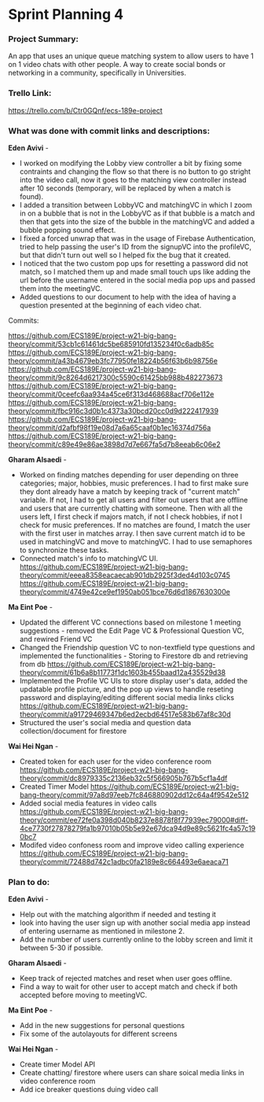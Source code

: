 # Sprint Planning 4

### Project Summary:
An app that uses an unique queue matching system to allow users to have 1 on 1 video chats with other people. A way to create social bonds or networking in a community, specifically in Universities. 

### Trello Link:
https://trello.com/b/Ctr0GQnf/ecs-189e-project

### What was done with commit links and descriptions:

**Eden Avivi** - 
* I worked on modifying the Lobby view controller a bit by fixing some contraints and changing the flow so that there is no button to go stright into the video call, now it goes to the matching view controller instead after 10 seconds (temporary, will be replaced by when a match is found). 
* I added a transition between LobbyVC and matchingVC in which I zoom in on a bubble that is not in the LobbyVC as if that bubble is a match and then that gets into the size of the bubble in the matchingVC and added a bubble popping sound effect.
*  I fixed a forced unwrap that was in the usage of Firebase Authentication, tried to help passing the user's ID from the signupVC into the profileVC, but that didn't turn out well so I helped fix the bug that it created.
*  I noticed that the two custom pop ups for resetting a password did not match, so I matched them up and made small touch ups like adding the url before the username entered in the social media pop ups and passed them into the meetingVC.
*  Added questions to our document to help with the idea of having a question presented at the beginning of each video chat.

Commits:

https://github.com/ECS189E/project-w21-big-bang-theory/commit/53cb1c61461dc5be685910fd135234f0c6adb85c
https://github.com/ECS189E/project-w21-big-bang-theory/commit/a43b4679eb3fc77950fe18224b56f63b6b98756e
https://github.com/ECS189E/project-w21-big-bang-theory/commit/9c8264d6217300c5590c61425bb988b482273673
https://github.com/ECS189E/project-w21-big-bang-theory/commit/0ceefc6aa934a45ce6f313d468688acf706e112e
https://github.com/ECS189E/project-w21-big-bang-theory/commit/fbc916c3d0b1c4373a30bcd20cc0d9d222417939
https://github.com/ECS189E/project-w21-big-bang-theory/commit/d2afbf98f19e08d7a6a65caaf0b1ec16374d756a
https://github.com/ECS189E/project-w21-big-bang-theory/commit/c89e49e86ae3898d7d7e667fa5d7b8eeab6c06e2

**Gharam Alsaedi** - 
* Worked on finding matches depending for user depending on three categories; major, hobbies, music preferences. I had to first make sure they dont already have a match by keeping track of "current match" variable. If not, I had to get all users and filter out users that are offline and users that are currently chatting with someone. Then with all the users left, I first check if majors match, if not I check hobbies, if not I check for music preferences. If no matches are found, I match the user with the first user in matches array. I then save current match id to be used in matchingVC and move to matchingVC. I had to use semaphores to synchronize these tasks. 
* Connected match's info to matchingVC UI.
https://github.com/ECS189E/project-w21-big-bang-theory/commit/eeea8358eacaecab901db2925f3ded4d103c0745
https://github.com/ECS189E/project-w21-big-bang-theory/commit/4749e42ce9ef1950ab051bce76d6d1867630300e


**Ma Eint Poe** - 
* Updated the different VC connections based on milestone 1 meeting suggestions - removed the Edit Page VC & Professional Question VC, and rewired Friend VC
* Changed the Friendship question VC to non-textfield type questions and implemented the functionalities - Storing to Firestore db and retrieving from db
https://github.com/ECS189E/project-w21-big-bang-theory/commit/61b6a8b11773f1dc1603b455baad12a435529d38
* Implemented the Profile VC UIs to store display user's data, added the updatable profile picture, and the pop up views to handle reseting password and displaying/editing different social media links clicks
https://github.com/ECS189E/project-w21-big-bang-theory/commit/a91729469347b6ed2ecbd64517e583b67af8c30d
* Structured the user's social media and question data collection/document for firestore

**Wai Hei Ngan** -
* Created token for each user for the video conference room
https://github.com/ECS189E/project-w21-big-bang-theory/commit/dc8979335c2136eb32c5f566905b767b5cf1a4df
* Created Timer Model
https://github.com/ECS189E/project-w21-big-bang-theory/commit/97a8d97eeb7fc846880902dd12c64a4f9542e512
* Added social media features in video calls
https://github.com/ECS189E/project-w21-big-bang-theory/commit/ee72fe0a398d040b8237e8878f8f77939ec79000#diff-4ce7730f27878279fa1b97010b05b5e92e67dca94d9e89c5621fc4a57c190bc7
* Modifed video confoness room and improve video calling experience
https://github.com/ECS189E/project-w21-big-bang-theory/commit/72488d742c1adbc0fa2189e8c664493e6aeaca71

### Plan to do:

**Eden Avivi** - 
* Help out with the matching algorithm if needed and testing it
* look into having the user sign up with another social media app instead of entering username as mentioned in milestone 2.
* Add the number of users currently online to the lobby screen and limit it between 5-30 if possible.

**Gharam Alsaedi** - 
* Keep track of rejected matches and reset when user goes offline.
* Find a way to wait for other user to accept match and check if both accepted before moving to meetingVC.

**Ma Eint Poe** - 
* Add in the new suggestions for personal questions 
* Fix some of the autolayouts for different screens  

**Wai Hei Ngan** -
* Create timer Model API
* Create chatting/ firestore where users can share soical media links in video conference room
* Add ice breaker questions duing video call

